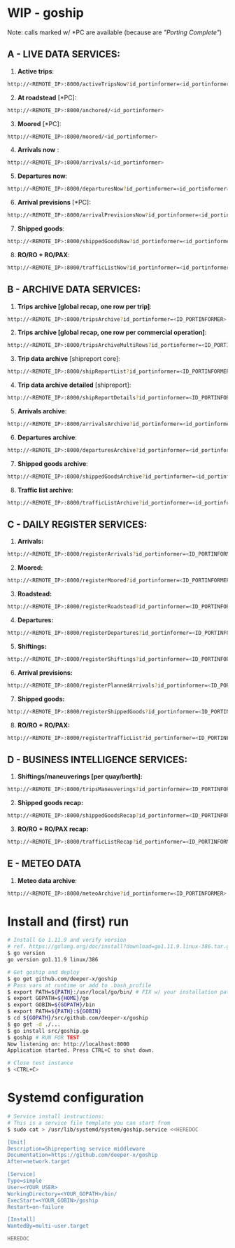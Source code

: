 # WIP - goship

Note: calls marked w/ *PC are available (because are _"Porting Complete"_)

## A - LIVE DATA SERVICES:

1. __Active trips__:

```bash
http://<REMOTE_IP>:8000/activeTripsNow?id_portinformer=<id_portinformer>
```

2. __At roadstead__ [*PC]:

```bash
http://<REMOTE_IP>:8000/anchored/<id_portinformer>
```

3. __Moored__ [*PC]:
    
```bash
http://<REMOTE_IP>:8000/moored/<id_portinformer>
```

4. __Arrivals now__ :

```bash
http://<REMOTE_IP>:8000/arrivals/<id_portinformer>
```

5. __Departures now__:

```bash
http://<REMOTE_IP>:8000/departuresNow?id_portinformer=<id_portinformer>
```

6. __Arrival previsions__ [*PC]:

```bash
http://<REMOTE_IP>:8000/arrivalPrevisionsNow?id_portinformer=<id_portinformer>
```

7. __Shipped goods__:

```bash
http://<REMOTE_IP>:8000/shippedGoodsNow?id_portinformer=<id_portinformer>
```

8. __RO/RO + RO/PAX__:

```bash
http://<REMOTE_IP>:8000/trafficListNow?id_portinformer=<id_portinformer>
```

## B - ARCHIVE DATA SERVICES:

1. __Trips archive [global recap, one row per trip]__:

```bash
http://<REMOTE_IP>:8000/tripsArchive?id_portinformer=<ID_PORTINFORMER>
```

2. __Trips archive [global recap, one row per commercial operation]__:

```bash
http://<REMOTE_IP>:8000/tripsArchiveMultiRows?id_portinformer=<ID_PORTINFORMER>
```

3. __Trip data archive__ [shipreport core]:

```bash
http://<REMOTE_IP>:8000/shipReportList?id_portinformer=<ID_PORTINFORMER>
```

4. __Trip data archive detailed__ [shipreport]:

```bash   
http://<REMOTE_IP>:8000/shipReportDetails?id_portinformer=<ID_PORTINFORMER>
```

5. __Arrivals archive__:

```bash
http://<REMOTE_IP>:8000/arrivalsArchive?id_portinformer=<id_portinformer>
```

6. __Departures archive__:

```bash
http://<REMOTE_IP>:8000/departuresArchive?id_portinformer=<id_portinformer>
```
7. __Shipped goods archive__:

```bash
http://<REMOTE_IP>:8000/shippedGoodsArchive?id_portinformer=<id_portinformer>
```

8. __Traffic list archive__:

```bash
http://<REMOTE_IP>:8000/trafficListArchive?id_portinformer=<id_portinformer>
```



## C - DAILY REGISTER SERVICES:

1. __Arrivals:__

```bash
http://<REMOTE_IP>:8000/registerArrivals?id_portinformer=<ID_PORTINFORMER>
```
2. __Moored:__

```bash
http://<REMOTE_IP>:8000/registerMoored?id_portinformer=<ID_PORTINFORMER>
```

3. __Roadstead:__
```bash
http://<REMOTE_IP>:8000/registerRoadstead?id_portinformer=<ID_PORTINFORMER>
```

4. __Departures:__
```bash
http://<REMOTE_IP>:8000/registerDepartures?id_portinformer=<ID_PORTINFORMER>
```

5. __Shiftings:__
```bash
http://<REMOTE_IP>:8000/registerShiftings?id_portinformer=<ID_PORTINFORMER>
```

6. __Arrival previsions:__
```bash
http://<REMOTE_IP>:8000/registerPlannedArrivals?id_portinformer=<ID_PORTINFORMER>
```

7. __Shipped goods:__
```bash
http://<REMOTE_IP>:8000/registerShippedGoods?id_portinformer=<ID_PORTINFORMER>
```

8. __RO/RO + RO/PAX:__
```bash
http://<REMOTE_IP>:8000/registerTrafficList?id_portinformer=<ID_PORTINFORMER>
```

## D - BUSINESS INTELLIGENCE SERVICES: ##

1. __Shiftings/maneuverings [per quay/berth]:__
```bash
http://<REMOTE_IP>:8000/tripsManeuverings?id_portinformer=<ID_PORTINFORMER>
```

2. __Shipped goods recap:__
```bash
http://<REMOTE_IP>:8000/shippedGoodsRecap?id_portinformer=<ID_PORTINFORMER>
```

3. __RO/RO + RO/PAX recap:__
```bash
http://<REMOTE_IP>:8000/trafficListRecap?id_portinformer=<ID_PORTINFORMER>
```

## E - METEO DATA ##
1. __Meteo data archive__:
```bash
http://<REMOTE_IP>:8000/meteoArchive?id_portinformer=<ID_PORTINFORMER>
```


# Install and (first) run 
```bash
# Install Go 1.11.9 and verify version
# ref. https://golang.org/doc/install?download=go1.11.9.linux-386.tar.gz
$ go version
go version go1.11.9 linux/386

# Get goship and deploy
$ go get github.com/deeper-x/goship
# Pass vars at runtime or add to .bash_profile
$ export PATH=${PATH}:/usr/local/go/bin/ # FIX w/ your installation path
$ export GOPATH=${HOME}/go
$ export GOBIN=${GOPATH}/bin
$ export PATH=${PATH}:${GOBIN}
$ cd ${GOPATH}/src/github.com/deeper-x/goship
$ go get -d ./...    
$ go install src/goship.go 
$ goship # RUN FOR TEST
Now listening on: http://localhost:8000
Application started. Press CTRL+C to shut down.

# Close test instance
$ <CTRL+C>  

```
# Systemd configuration

```bash
# Service install instructions: 
# This is a service file template you can start from 
$ sudo cat > /usr/lib/systemd/system/goship.service <<HEREDOC

[Unit]
Description=Shipreporting service middleware
Documentation=https://github.com/deeper-x/goship
After=network.target

[Service]
Type=simple
User=<YOUR_USER>
WorkingDirectory=<YOUR_GOPATH>/bin/
ExecStart=<YOUR_GOBIN>/goship
Restart=on-failure

[Install]
WantedBy=multi-user.target

HEREDOC
```


